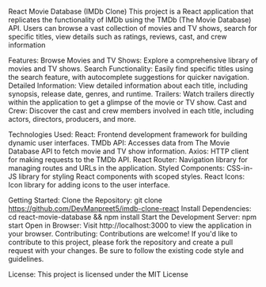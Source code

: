 React Movie Database (IMDb Clone)
This project is a React application that replicates the functionality of IMDb using the TMDb (The Movie Database) API. Users can browse a vast collection of movies and TV shows, search for specific titles, view details such as ratings, reviews, cast, and crew information

Features:
Browse Movies and TV Shows: Explore a comprehensive library of movies and TV shows.
Search Functionality: Easily find specific titles using the search feature, with autocomplete suggestions for quicker navigation.
Detailed Information: View detailed information about each title, including synopsis, release date, genres, and runtime.
Trailers: Watch trailers directly within the application to get a glimpse of the movie or TV show.
Cast and Crew: Discover the cast and crew members involved in each title, including actors, directors, producers, and more.


Technologies Used:
React: Frontend development framework for building dynamic user interfaces.
TMDb API: Accesses data from The Movie Database API to fetch movie and TV show information.
Axios: HTTP client for making requests to the TMDb API.
React Router: Navigation library for managing routes and URLs in the application.
Styled Components: CSS-in-JS library for styling React components with scoped styles.
React Icons: Icon library for adding icons to the user interface.

Getting Started:
Clone the Repository: git clone https://github.com/DevManpreet5/imdb-clone-react
Install Dependencies: cd react-movie-database && npm install
Start the Development Server: npm start
Open in Browser: Visit http://localhost:3000 to view the application in your browser.
Contributing:
Contributions are welcome! If you'd like to contribute to this project, please fork the repository and create a pull request with your changes. Be sure to follow the existing code style and guidelines.

License:
This project is licensed under the MIT License

